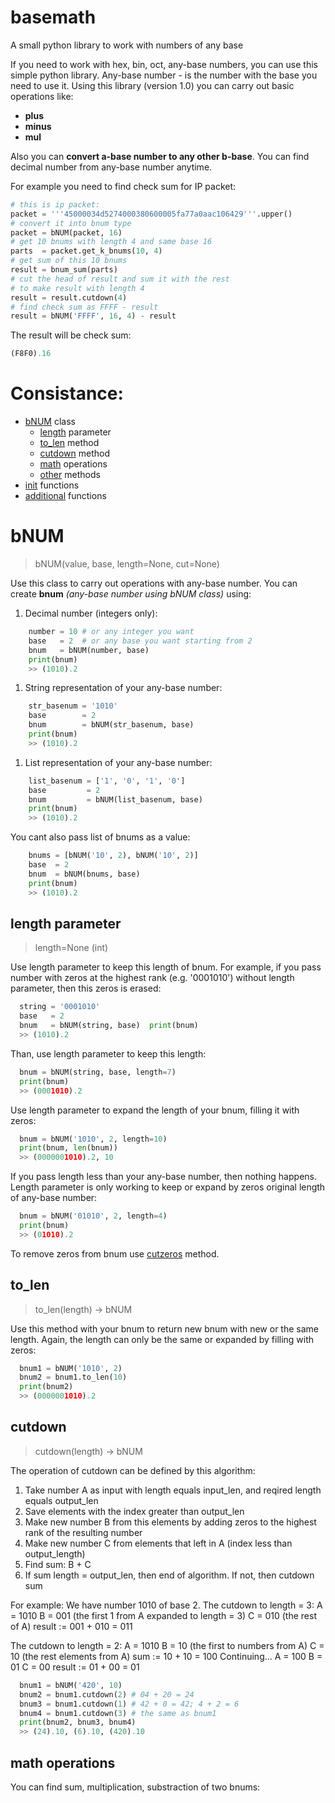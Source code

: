 # basemath
A small python library to work with numbers of any base

If you need to work with hex, bin, oct, any-base numbers, you can use this simple python library. Any-base number - is the number with the base you need to use it.
Using this library (version 1.0) you can carry out basic operations like: 
* **plus** 
* **minus**
* **mul** 

Also you can **convert a-base number to any other b-base**. You can find decimal number from any-base number anytime.

For example you need to find check sum for IP packet:
```python
# this is ip packet:
packet = '''45000034d5274000380600005fa77a0aac106429'''.upper()
# convert it into bnum type
packet = bNUM(packet, 16)
# get 10 bnums with length 4 and same base 16
parts  = packet.get_k_bnums(10, 4)
# get sum of this 10 bnums
result = bnum_sum(parts)
# cut the head of result and sum it with the rest
# to make result with length 4
result = result.cutdown(4)
# find check sum as FFFF - result
result = bNUM('FFFF', 16, 4) - result
```

The result will be check sum:
```python
(F8F0).16
```

# Consistance:
* [bNUM](#bnum) class
  * [length](#length-parameter) parameter
  * [to_len](#to_len) method
  * [cutdown](#cutdown) method
  * [math](#math-operations) operations
  * [other](#other-methods) methods
* [init](#init-functions) functions
* [additional](#additional-functions) functions

# bNUM
> bNUM(value, base, length=None, cut=None)

Use this class to carry out operations with any-base number.
You can create **bnum** *(any-base number using bNUM class)* using:
1. Decimal number (integers only):
```python
    number = 10 # or any integer you want
    base   = 2  # or any base you want starting from 2
    bnum   = bNUM(number, base)
    print(bnum)
    >> (1010).2
```
1. String representation of your any-base number:
```python
    str_basenum = '1010'
    base        = 2
    bnum        = bNUM(str_basenum, base)
    print(bnum)
    >> (1010).2
```
1. List representation of your any-base number:
```python
    list_basenum = ['1', '0', '1', '0']
    base         = 2
    bnum         = bNUM(list_basenum, base)
    print(bnum)
    >> (1010).2
```
  You cant also pass list of bnums as a value:
```python
    bnums = [bNUM('10', 2), bNUM('10', 2)]
    base  = 2
    bnum  = bNUM(bnums, base)
    print(bnum)
    >> (1010).2
```
## length parameter
> length=None (int)

Use length parameter to keep this length of bnum. For example, if you pass number with zeros at the highest rank (e.g. '0001010') without length parameter, then this zeros is erased:
```python
  string = '0001010'
  base   = 2
  bnum   = bNUM(string, base)  print(bnum)
  >> (1010).2
```
Than, use length parameter to keep this length:
```python
  bnum = bNUM(string, base, length=7)
  print(bnum)
  >> (0001010).2
```

Use length parameter to expand the length of your bnum, filling it with zeros:
```python
  bnum = bNUM('1010', 2, length=10)
  print(bnum, len(bnum))
  >> (0000001010).2, 10
```

If you pass length less than your any-base number, then nothing happens. Length parameter is only working to keep or expand by zeros original length of any-base number:
```python
  bnum = bNUM('01010', 2, length=4)
  print(bnum)
  >> (01010).2
```

To remove zeros from bnum use [cutzeros](#cutzeros) method.

## to_len
> to_len(length) -> bNUM

Use this method with your bnum to return new bnum with new or the same length. Again, the length can only be the same or expanded by filling with zeros:
```python
  bnum1 = bNUM('1010', 2)
  bnum2 = bnum1.to_len(10)
  print(bnum2)
  >> (0000001010).2
```

## cutdown
> cutdown(length) -> bNUM

The operation of cutdown can be defined by this algorithm:
  1. Take number A as input with length equals input_len, and reqired length equals output_len
  1. Save elements with the index greater than output_len
  1. Make new number B from this elements by adding zeros to the highest rank of the resulting number
  1. Make new number C from elements that left in A (index less than output_length)
  1. Find sum: B + C
  1. If sum length = output_len, then end of algorithm. If not, then cutdown sum

For example:
We have number 1010 of base 2. The cutdown to length = 3:
  A = 1010
  B = 001 (the first 1 from A expanded to length = 3)
  C = 010 (the rest of A)
  result := 001 + 010 = 011

The cutdown to length = 2:
  A = 1010
  B = 10 (the first to numbers from A)
  C = 10 (the rest elements from A)
  sum := 10 + 10 = 100
  Continuing...
  A = 100
  B = 01
  C = 00
  result := 01 + 00 = 01
  
```python
  bnum1 = bNUM('420', 10)
  bnum2 = bnum1.cutdown(2) # 04 + 20 = 24
  bnum3 = bnum1.cutdown(1) # 42 + 0 = 42; 4 + 2 = 6
  bnum4 = bnum1.cutdown(3) # the same as bnum1
  print(bnum2, bnum3, bnum4)
  >> (24).10, (6).10, (420).10
```

## math operations

You can find sum, multiplication, substraction of two bnums:

